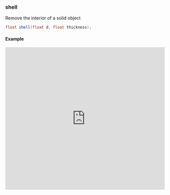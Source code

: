 ### shell

Remove the interior of a solid object

```glsl 
float shell(float d, float thickness);
```

#### Example
<iframe width="100%" height="450px" src="https://shaderpark.com/sculpture/-LawCnZb3TgRJGyz42aW?example=true&embed=true" frameborder="0"></iframe>
